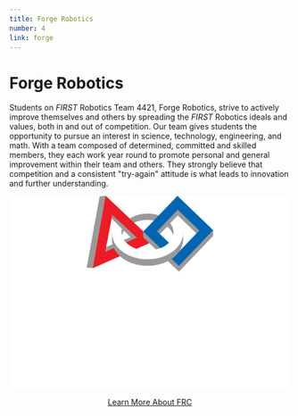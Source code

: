 ```yaml
---
title: Forge Robotics
number: 4
link: forge
---
```

<div class="col-md-8">
    <h1>Forge Robotics</h1>
	<p>Students on <i>FIRST</i> Robotics Team 4421, Forge Robotics, strive to actively improve themselves and others by spreading the <i>FIRST</i> Robotics ideals and values, both in and out of competition. Our team gives students the opportunity to pursue an interest in science, technology, engineering, and math. With a team composed of determined, committed and skilled members, they each work year round to promote personal and general improvement within their team and others. They strongly believe that competition and a consistent "try-again" attitude is what leads to innovation and further understanding.</p>
</div>
<div class="col-md-4" style="justify-content: center; display: flex; align-items: center;">
    <img class="img-fluid" src="/resources/img/frc.png" />
</div>
<div style="text-align: center; margin-top: 15px" class="col-12">
    <a class="forgeButton" href="https://www.firstinspires.org/robotics/frc">Learn More About FRC</a>
</div>
